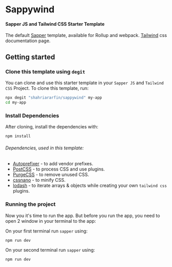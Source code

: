 # Sappywind


#### Sapper JS and Tailwind CSS Starter Template


The default [Sapper](https://github.com/sveltejs/sapper) template, available for Rollup and webpack.
[Tailwind](https://tailwindcss.com/) css documentation page.



## Getting started


### Clone this template using `degit`

You can clone and use this starter template in your `Sapper JS` and `Tailwind CSS` Project. To clone this template, run:

```bash
npx degit "shahriararfin/sappywind" my-app
cd my-app
```


### Install Dependencies

After cloning, install the dependencies with:

```bash
npm install
```

###### Dependencies, used in this template:

- [Autoprefixer](https://github.com/postcss/autoprefixer) - to add vendor prefixes.
- [PostCSS](https://github.com/postcss/postcss) - to process CSS and use plugins.
- [PurgeCSS](https://github.com/FullHuman/purgecss) - to remove unused CSS.
- [cssnano](https://github.com/cssnano/cssnano) - to minify CSS.
- [lodash](https://github.com/lodash/lodash) - to iterate arrays & objects while creating your own `tailwind css` plugins.



### Running the project

Now you it's time to run the app. But before you run the app, you need to open 2 window in your terminal to the app:

On your first terminal run `sapper` using:
```bash
npm run dev
```

On your second terminal run `sapper` using:
```bash
npm run dev
```
